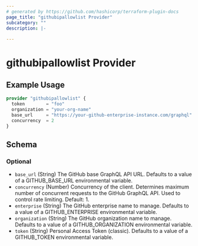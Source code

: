 ```yaml
---
# generated by https://github.com/hashicorp/terraform-plugin-docs
page_title: "githubipallowlist Provider"
subcategory: ""
description: |-
  
---
```


# githubipallowlist Provider



## Example Usage

```terraform
provider "githubipallowlist" {
  token        = "foo"
  organization = "your-org-name"
  base_url     = "https://your-github-enterprise-instance.com/graphql"
  concurrency  = 2
}
```

<!-- schema generated by tfplugindocs -->
## Schema

### Optional

- `base_url` (String) The GitHub base GraphQL API URL. Defaults to a value of a GITHUB_BASE_URL environmental variable.
- `concurrency` (Number) Concurrency of the client. Determines maximum number of concurrent requests to the GitHub GraphQL API. Used to control rate limiting. Default: 1.
- `enterprise` (String) The GitHub enterprise name to manage. Defaults to a value of a GITHUB_ENTERPRISE environmental variable.
- `organization` (String) The GitHub organization name to manage. Defaults to a value of a GITHUB_ORGANIZATION environmental variable.
- `token` (String) Personal Access Token (classic). Defaults to a value of a GITHUB_TOKEN environmental variable.
